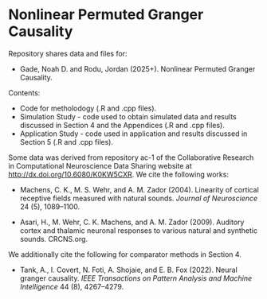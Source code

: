 # Nonlinear Permuted Granger Causality
Repository shares data and files for:

- Gade, Noah D. and Rodu, Jordan (2025+). Nonlinear Permuted Granger Causality.

Contents:
- Code for metholodogy (.R and .cpp files).
- Simulation Study - code used to obtain simulated data and results discussed in Section 4 and the Appendices (.R and .cpp files).
- Application Study - code used in application and results discussed in Section 5 (.R and .cpp files).

Some data was derived from repository ac-1 of the Collaborative Research in Computational Neuroscience Data Sharing website at http://dx.doi.org/10.6080/K0KW5CXR. We cite the following works:

- Machens, C. K., M. S. Wehr, and A. M. Zador (2004). Linearity of cortical receptive fields measured with natural sounds. *Journal of Neuroscience* 24 (5), 1089–1100.

- Asari, H., M. Wehr, C. K. Machens, and A. M. Zador (2009). Auditory cortex and thalamic neuronal responses to various natural and synthetic sounds. CRCNS.org.

We additionally cite the following for comparator methods in Section 4.

- Tank, A., I. Covert, N. Foti, A. Shojaie, and E. B. Fox (2022). Neural granger causality. *IEEE Transactions on Pattern Analysis and Machine Intelligence* 44 (8), 4267–4279.
